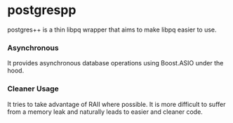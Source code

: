 postgrespp
==========

postgres++ is a thin libpq wrapper that aims to make libpq easier to use.

### Asynchronous
It provides asynchronous database operations using Boost.ASIO under the hood.

### Cleaner Usage
It tries to take advantage of RAII where possible. It is more difficult to suffer from a memory leak and naturally leads to easier and cleaner code.
